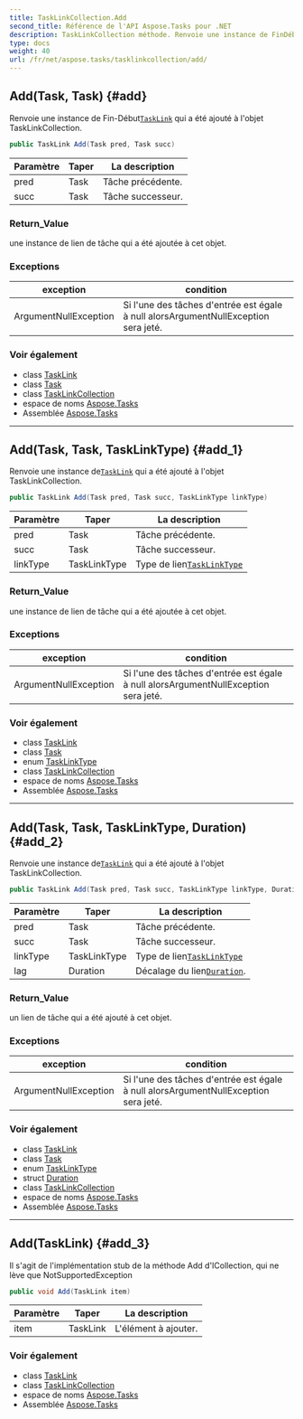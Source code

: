 ```yaml
---
title: TaskLinkCollection.Add
second_title: Référence de l'API Aspose.Tasks pour .NET
description: TaskLinkCollection méthode. Renvoie une instance de FinDébutTaskLink qui a été ajouté à lobjet TaskLinkCollection.
type: docs
weight: 40
url: /fr/net/aspose.tasks/tasklinkcollection/add/
---
```

## Add(Task, Task) {#add}

Renvoie une instance de Fin-Début[`TaskLink`](../../tasklink/) qui a été ajouté à l'objet TaskLinkCollection.

```csharp
public TaskLink Add(Task pred, Task succ)
```

| Paramètre | Taper | La description |
| --- | --- | --- |
| pred | Task | Tâche précédente. |
| succ | Task | Tâche successeur. |

### Return_Value

une instance de lien de tâche qui a été ajoutée à cet objet.

### Exceptions

| exception | condition |
| --- | --- |
| ArgumentNullException | Si l'une des tâches d'entrée est égale à null alorsArgumentNullException sera jeté. |

### Voir également

* class [TaskLink](../../tasklink/)
* class [Task](../../task/)
* class [TaskLinkCollection](../)
* espace de noms [Aspose.Tasks](../../tasklinkcollection/)
* Assemblée [Aspose.Tasks](../../../)

---

## Add(Task, Task, TaskLinkType) {#add_1}

Renvoie une instance de[`TaskLink`](../../tasklink/) qui a été ajouté à l'objet TaskLinkCollection.

```csharp
public TaskLink Add(Task pred, Task succ, TaskLinkType linkType)
```

| Paramètre | Taper | La description |
| --- | --- | --- |
| pred | Task | Tâche précédente. |
| succ | Task | Tâche successeur. |
| linkType | TaskLinkType | Type de lien[`TaskLinkType`](../../tasklinktype/) |

### Return_Value

une instance de lien de tâche qui a été ajoutée à cet objet.

### Exceptions

| exception | condition |
| --- | --- |
| ArgumentNullException | Si l'une des tâches d'entrée est égale à null alorsArgumentNullException sera jeté. |

### Voir également

* class [TaskLink](../../tasklink/)
* class [Task](../../task/)
* enum [TaskLinkType](../../tasklinktype/)
* class [TaskLinkCollection](../)
* espace de noms [Aspose.Tasks](../../tasklinkcollection/)
* Assemblée [Aspose.Tasks](../../../)

---

## Add(Task, Task, TaskLinkType, Duration) {#add_2}

Renvoie une instance de[`TaskLink`](../../tasklink/) qui a été ajouté à l'objet TaskLinkCollection.

```csharp
public TaskLink Add(Task pred, Task succ, TaskLinkType linkType, Duration lag)
```

| Paramètre | Taper | La description |
| --- | --- | --- |
| pred | Task | Tâche précédente. |
| succ | Task | Tâche successeur. |
| linkType | TaskLinkType | Type de lien[`TaskLinkType`](../../tasklinktype/) |
| lag | Duration | Décalage du lien[`Duration`](../../duration/). |

### Return_Value

un lien de tâche qui a été ajouté à cet objet.

### Exceptions

| exception | condition |
| --- | --- |
| ArgumentNullException | Si l'une des tâches d'entrée est égale à null alorsArgumentNullException sera jeté. |

### Voir également

* class [TaskLink](../../tasklink/)
* class [Task](../../task/)
* enum [TaskLinkType](../../tasklinktype/)
* struct [Duration](../../duration/)
* class [TaskLinkCollection](../)
* espace de noms [Aspose.Tasks](../../tasklinkcollection/)
* Assemblée [Aspose.Tasks](../../../)

---

## Add(TaskLink) {#add_3}

Il s'agit de l'implémentation stub de la méthode Add d'ICollection, qui ne lève que NotSupportedException

```csharp
public void Add(TaskLink item)
```

| Paramètre | Taper | La description |
| --- | --- | --- |
| item | TaskLink | L'élément à ajouter. |

### Voir également

* class [TaskLink](../../tasklink/)
* class [TaskLinkCollection](../)
* espace de noms [Aspose.Tasks](../../tasklinkcollection/)
* Assemblée [Aspose.Tasks](../../../)


